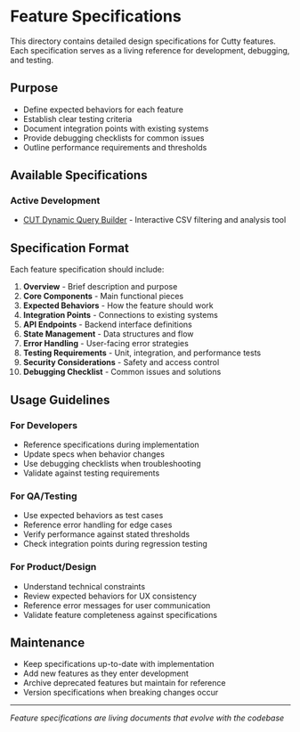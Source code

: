 # Feature Specifications

This directory contains detailed design specifications for Cutty features. Each specification serves as a living reference for development, debugging, and testing.

## Purpose
- Define expected behaviors for each feature
- Establish clear testing criteria
- Document integration points with existing systems
- Provide debugging checklists for common issues
- Outline performance requirements and thresholds

## Available Specifications

### Active Development
- [CUT Dynamic Query Builder](./cut-dynamic-query-builder.md) - Interactive CSV filtering and analysis tool

## Specification Format

Each feature specification should include:
1. **Overview** - Brief description and purpose
2. **Core Components** - Main functional pieces
3. **Expected Behaviors** - How the feature should work
4. **Integration Points** - Connections to existing systems
5. **API Endpoints** - Backend interface definitions
6. **State Management** - Data structures and flow
7. **Error Handling** - User-facing error strategies
8. **Testing Requirements** - Unit, integration, and performance tests
9. **Security Considerations** - Safety and access control
10. **Debugging Checklist** - Common issues and solutions

## Usage Guidelines

### For Developers
- Reference specifications during implementation
- Update specs when behavior changes
- Use debugging checklists when troubleshooting
- Validate against testing requirements

### For QA/Testing
- Use expected behaviors as test cases
- Reference error handling for edge cases
- Verify performance against stated thresholds
- Check integration points during regression testing

### For Product/Design
- Understand technical constraints
- Review expected behaviors for UX consistency
- Reference error messages for user communication
- Validate feature completeness against specifications

## Maintenance
- Keep specifications up-to-date with implementation
- Add new features as they enter development
- Archive deprecated features but maintain for reference
- Version specifications when breaking changes occur

---
*Feature specifications are living documents that evolve with the codebase*